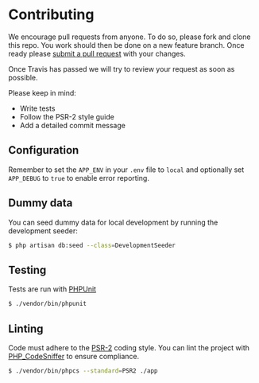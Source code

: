 # Contributing

We encourage pull requests from anyone. To do so, please fork and clone this repo.
You work should then be done on a new feature branch. Once ready please
[submit a pull request](https://github.com/opencycle/opencycle/compare/)
with your changes.

Once Travis has passed we will try to review your request as soon as possible.

Please keep in mind:

* Write tests
* Follow the PSR-2 style guide
* Add a detailed commit message

## Configuration

Remember to set the `APP_ENV` in your `.env` file to `local` and optionally set `APP_DEBUG` to `true` to enable error reporting.

## Dummy data

You can seed dummy data for local development by running the development seeder:

```bash
$ php artisan db:seed --class=DevelopmentSeeder
```

## Testing

Tests are run with [PHPUnit](https://phpunit.de/)

```bash
$ ./vendor/bin/phpunit
```

## Linting

Code must adhere to the [PSR-2](https://www.php-fig.org/psr/psr-2/) coding style. You can lint the project
with [PHP_CodeSniffer](https://github.com/squizlabs/PHP_CodeSniffer) to ensure compliance.

```bash
$ ./vendor/bin/phpcs --standard=PSR2 ./app
```

